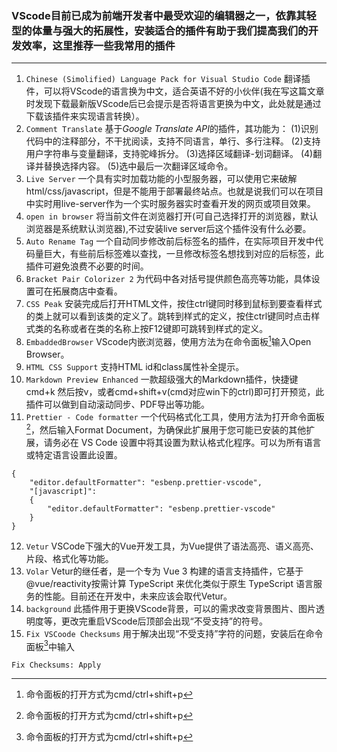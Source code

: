 ### VScode目前已成为前端开发者中最受欢迎的编辑器之一，依靠其轻型的体量与强大的拓展性，安装适合的插件有助于我们提高我们的开发效率，这里推荐一些我常用的插件
***************************************
1. `Chinese (Simolified) Language Pack for Visual Studio Code` 翻译插件，可以将VScode的语言换为中文，适合英语不好的小伙伴(我在写这篇文章时发现下载最新版VScode后已会提示是否将语言更换为中文，此处就是通过下载该插件来实现语言转换）。
2. `Comment Translate` 基于*Google Translate API*的插件，其功能为：
 (1)识别代码中的注释部分，不干扰阅读，支持不同语言，单行、多行注释。
 (2)支持用户字符串与变量翻译，支持驼峰拆分。
 (3)选择区域翻译-划词翻译。
 (4)翻译并替换选择内容。
 (5)选中最后一次翻译区域命令。
3. `Live Server` 一个具有实时加载功能的小型服务器，可以使用它来破解html/css/javascript，但是不能用于部署最终站点。也就是说我们可以在项目中实时用live-server作为一个实时服务器实时查看开发的网页或项目效果。
4. `open in browser` 将当前文件在浏览器打开(可自己选择打开的浏览器，默认浏览器是系统默认浏览器),不过安装live server后这个插件没有什么必要。
5. `Auto Rename Tag` 一个自动同步修改前后标签名的插件，在实际项目开发中代码量巨大，有些前后标签难以查找，一旦修改标签名想找到对应的后标签，此插件可避免浪费不必要的时间。
6. `Bracket Pair Colorizer 2` 为代码中各对括号提供颜色高亮等功能，具体设置可在拓展商店中查看。
7. `CSS Peak` 安装完成后打开HTML文件，按住ctrl键同时移到鼠标到要查看样式的类上就可以看到该类的定义了。跳转到样式的定义，按住ctrl键同时点击样式类的名称或者在类的名称上按F12键即可跳转到样式的定义。
8. `EmbaddedBrowser` VScode内嵌浏览器，使用方法为在命令面板[^1]输入Open Browser。
9. `HTML CSS Support` 支持HTML id和class属性补全提示。
10. `Markdown Preview Enhanced` 一款超级强大的Markdown插件，快捷键 cmd+k 然后按v，或者cmd+shift+v(cmd对应win下的ctrl)即可打开预览，此插件可以做到自动滚动同步、PDF导出等功能。
11. `Prettier - Code formatter` 一个代码格式化工具，使用方法为打开命令面板[^1]，然后输入Format Document，为确保此扩展用于您可能已安装的其他扩展，请务必在 VS Code 设置中将其设置为默认格式化程序。可以为所有语言或特定语言设置此设置。
```
{
	"editor.defaultFormatter": "esbenp.prettier-vscode",
	"[javascript]": 
	{
		"editor.defaultFormatter": "esbenp.prettier-vscode"
	}
}
```
12. `Vetur` VSCode下强大的Vue开发工具，为Vue提供了语法高亮、语义高亮、片段、格式化等功能。
13. `Volar` Vetur的继任者，是一个专为 Vue 3 构建的语言支持插件，它基于@vue/reactivity按需计算 TypeScript 来优化类似于原生 TypeScript 语言服务的性能。目前还在开发中，未来应该会取代Vetur。
14. `background` 此插件用于更换VScode背景，可以的需求改变背景图片、图片透明度等，更改完重启VScode后顶部会出现“不受支持”的符号。
15. `Fix VSCoode Checksums` 用于解决出现“不受支持”字符的问题，安装后在命令面板[^1]中输入
```
Fix Checksums: Apply
```
[^1]:命令面板的打开方式为cmd/ctrl+shift+p
